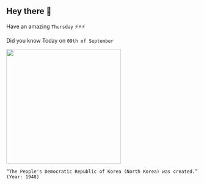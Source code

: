 ## Hey there 👋
Have an amazing `Thursday` ⚡⚡⚡

Did you know Today on `09th of September`
 
 [<img src="https://www.history.com/.image/ar_1:1%2Cc_fill%2Ccs_srgb%2Cfl_progressive%2Cq_auto:good%2Cw_1200/MTU3ODc5MDg3NTAyNTk5NDk3/north-korea.jpg" width="300" />](https://en.wikipedia.org/wiki/North_Korea#:~:text=The%20South%20declared%20its%20statehood,Kim%20Il%2Dsung%20became%20premier.) 
 ```
“The People's Democratic Republic of Korea (North Korea) was created.” (Year: 1948)
```
